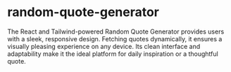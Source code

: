 # random-quote-generator
The React and Tailwind-powered Random Quote Generator provides users with a sleek, responsive design. Fetching quotes dynamically, it ensures a visually pleasing experience on any device. Its clean interface and adaptability make it the ideal platform for daily inspiration or a thoughtful quote.
